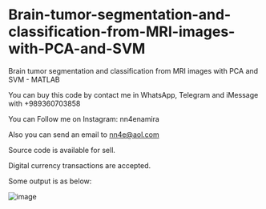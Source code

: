 # Brain-tumor-segmentation-and-classification-from-MRI-images-with-PCA-and-SVM
Brain tumor segmentation and classification from MRI images with PCA and SVM - MATLAB

You can buy this code by contact me in WhatsApp, Telegram and iMessage with +989360703858

You can Follow me on Instagram: nn4enamira

Also you can send an email to nn4e@aol.com

Source code is available for sell.

Digital currency transactions are accepted.

Some output is as below:

![image](https://github.com/user-attachments/assets/14f24483-c17f-4403-bb76-f12c358ea4e1)

